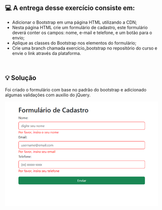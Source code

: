 ## 💻 A entrega desse exercício consiste em:
- Adicionar o Bootstrap em uma página HTML utilizando a CDN;
- Nesta página HTML crie um formulário de cadastro, este formulário deverá conter os campos: nome, e-mail e telefone, e um botão para o envio;
- Aplique as classes do Bootstrap nos elementos do formulário;
- Crie uma branch chamada exercicio_bootstrap no repositório do curso e envie o link através da plataforma.

<br>

## 💡 Solução
Foi criado o formulário com base no padrão do bootstrap e adicionado algumas validações com auxilio do jQuery.

<img src="./img/screenshot-01.jpg">
